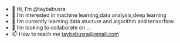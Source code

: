- 👋 Hi, I’m @taybabusra
- 👀 I’m interested in machine learning,data analysis,deep learning
- 🌱 I’m currently learning data stucture and algorithm and tensorflow 
- 💞️ I’m looking to collaborate on ...
- 📫 How to reach me taybabusra@gmail.com

<!---
taybabusra/taybabusra is a ✨ special ✨ repository because its `README.md` (this file) appears on your GitHub profile.
You can click the Preview link to take a look at your changes.
--->
